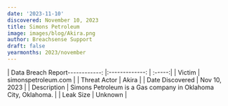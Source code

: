 ```yaml
---
date: '2023-11-10'
discovered: November 10, 2023
title: Simons Petroleum
image: images/blog/Akira.png
author: Breachsense Support
draft: false
yearmonths: 2023/november
---
```


| Data Breach Report------------:     |:-------------:    | :-----:|
| Victim      | simonspetroleum.com      | 
| Threat Actor      | Akira      | 
| Date Discovered      | Nov 10, 2023      | 
| Description      | Simons Petroleum is a Gas company in Oklahoma City, Oklahoma.      | 
| Leak Size      | Unknown      | 


